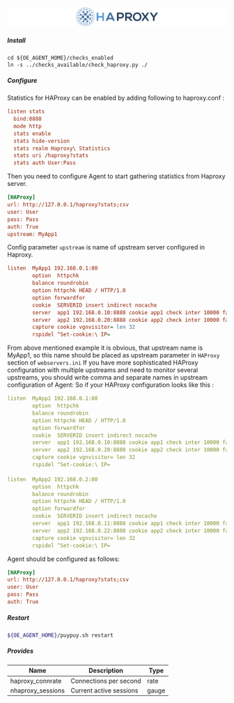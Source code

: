 ![HAProxy](../../images/haproxy.png)

##### **Install** 

```commandline
cd ${OE_AGENT_HOME}/checks_enabled
ln -s ../checks_available/check_haproxy.py ./
```

##### **Configure**

Statistics for HAProxy can be enabled by adding following to haproxy.conf : 

```ini
listen stats
  bind:8888
  mode http
  stats enable
  stats hide-version
  stats realm Haproxy\ Statistics
  stats uri /haproxy?stats
  stats auth User:Pass
```
Then you need to configure Agent to start gathering statistics from Haproxy server. 

```ini
[HAProxy]
url: http://127.0.0.1/haproxy?stats;csv
user: User
pass: Pass
auth: True
upstream: MyApp1
```
Config parameter `upstream` is name of upstream server configured in Haproxy.

```ini
listen  MyApp1 192.168.0.1:80
        option  httpchk
        balance roundrobin
        option httpchk HEAD / HTTP/1.0
        option forwardfor
        cookie  SERVERID insert indirect nocache
        server  app1 192.168.0.10:8888 cookie app1 check inter 10000 fall 3 weight 1
        server  app2 192.168.0.20:8888 cookie app2 check inter 10000 fall 3 weight 1
        capture cookie vgnvisitor= len 32
        rspidel ^Set-cookie:\ IP=       
```
From above mentioned example it is obvious, that upstream name is MyApp1, so this name should be placed as upstream parameter in `HAProxy` section of `webservers.ini`
If you have more sophisticated HAProxy configuration with multiple upstreams and need to monitor several upstreams, you should write comma and separate names in upstream configuration of Agent: 
So if your HAProxy configuration looks like this : 

```yaml
listen  MyApp1 192.168.0.1:80
        option  httpchk
        balance roundrobin
        option httpchk HEAD / HTTP/1.0
        option forwardfor
        cookie  SERVERID insert indirect nocache
        server  app1 192.168.0.10:8888 cookie app1 check inter 10000 fall 3 weight 1
        server  app2 192.168.0.20:8888 cookie app2 check inter 10000 fall 3 weight 1
        capture cookie vgnvisitor= len 32
        rspidel ^Set-cookie:\ IP=       

listen  MyApp2 192.168.0.2:80
        option  httpchk
        balance roundrobin
        option httpchk HEAD / HTTP/1.0
        option forwardfor
        cookie  SERVERID insert indirect nocache
        server  app1 192.168.0.11:8888 cookie app1 check inter 10000 fall 3 weight 1
        server  app2 192.168.0.22:8888 cookie app2 check inter 10000 fall 3 weight 1
        capture cookie vgnvisitor= len 32
        rspidel ^Set-cookie:\ IP=       
```
Agent should be configured as follows: 

```ini
[HAProxy]
url: http://127.0.0.1/haproxy?stats;csv
user: User
pass: Pass
auth: True
```

##### **Restart**

```bash
${OE_AGENT_HOME}/puypuy.sh restart
```

##### **Provides**

| Name  | Description | Type |
| ------------- | ------------- |------------- |
|haproxy_connrate|Connections per second|rate|
|nhaproxy_sessions|Current active sessions |gauge|

